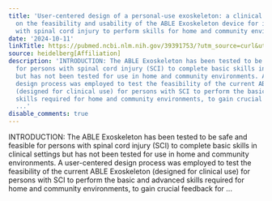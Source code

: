```yaml
---
title: 'User-centered design of a personal-use exoskeleton: a clinical investigation
  on the feasibility and usability of the ABLE Exoskeleton device for individuals
  with spinal cord injury to perform skills for home and community environments'
date: '2024-10-11'
linkTitle: https://pubmed.ncbi.nlm.nih.gov/39391753/?utm_source=curl&utm_medium=rss&utm_campaign=pubmed-2&utm_content=1FakS-2QOkCT8HsMOQP1bCRQ4YzyumYOmxmF0moLsQ3dFB1E9V&fc=20220326224207&ff=20241012183842&v=2.18.0.post9+e462414
source: heidelberg[Affiliation]
description: 'INTRODUCTION: The ABLE Exoskeleton has been tested to be safe and feasible
  for persons with spinal cord injury (SCI) to complete basic skills in clinical settings
  but has not been tested for use in home and community environments. A user-centered
  design process was employed to test the feasibility of the current ABLE Exoskeleton
  (designed for clinical use) for persons with SCI to perform the basic and advanced
  skills required for home and community environments, to gain crucial feedback for
  ...'
disable_comments: true
---
```

INTRODUCTION: The ABLE Exoskeleton has been tested to be safe and feasible for persons with spinal cord injury (SCI) to complete basic skills in clinical settings but has not been tested for use in home and community environments. A user-centered design process was employed to test the feasibility of the current ABLE Exoskeleton (designed for clinical use) for persons with SCI to perform the basic and advanced skills required for home and community environments, to gain crucial feedback for ...